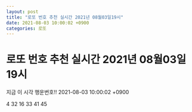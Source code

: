 ```yaml
---
layout: post
title: "로또 번호 추천 실시간 2021년 08월03일19시"
date: 2021-08-03 10:00:02 +0900
categories: 로또
---
```


# 로또 번호 추천 실시간 2021년 08월03일19시

지금 이 시각 행운번호!! 2021-08-03 10:00:02 +0900

 4  32  16  33  41  45 

